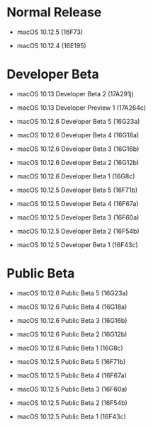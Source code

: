 # Normal Release

- macOS 10.12.5 (16F73)

- macOS 10.12.4 (16E195)

# Developer Beta

- macOS 10.13 Developer Beta 2 (17A291j)

- macOS 10.13 Developer Preview 1 (17A264c)

- macOS 10.12.6 Developer Beta 5 (16G23a)

- macOS 10.12.6 Developer Beta 4 (16G18a)

- macOS 10.12.6 Developer Beta 3 (16G16b)

- macOS 10.12.6 Developer Beta 2 (16G12b)

- macOS 10.12.6 Developer Beta 1 (16G8c)

- macOS 10.12.5 Developer Beta 5 (16F71b)

- macOS 10.12.5 Developer Beta 4 (16F67a)

- macOS 10.12.5 Developer Beta 3 (16F60a)

- macOS 10.12.5 Developer Beta 2 (16F54b)

- macOS 10.12.5 Developer Beta 1 (16F43c)

# Public Beta

- macOS 10.12.6 Public Beta 5 (16G23a)

- macOS 10.12.6 Public Beta 4 (16G18a)

- macOS 10.12.6 Public Beta 3 (16G16b)

- macOS 10.12.6 Public Beta 2 (16G12b)

- macOS 10.12.6 Public Beta 1 (16G8c)

- macOS 10.12.5 Public Beta 5 (16F71b)

- macOS 10.12.5 Public Beta 4 (16F67a)

- macOS 10.12.5 Public Beta 3 (16F60a)

- macOS 10.12.5 Public Beta 2 (16F54b)

- macOS 10.12.5 Public Beta 1 (16F43c)
